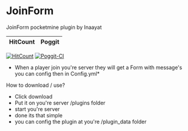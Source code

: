 # JoinForm

JoinForm pocketmine plugin by Inaayat 

| HitCount | Poggit |
|:--:|:--:|
[![HitCount](http://hits.dwyl.com/Inaayat04/JoinForm.svg)](http://hits.dwyl.com/Inaayat04/JoinForm)
[![Poggit-CI](https://poggit.pmmp.io/ci.shield/Inaayat04/JoinForm/JoinForm)](https://poggit.pmmp.io/ci/Inaayat04/JoinForm/JoinForm)

* When a player join you're server they will get a Form with message's you can config then in Config.yml*

How to download / use?

* Click download 
* Put it on you're server /plugins folder
* start you're server
* done its that simple
* you can config the plugin at you're /plugin_data folder
